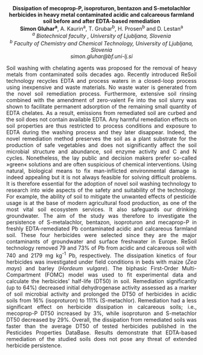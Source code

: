 <center><strong>Dissipation of mecoprop-P, isoproturon, bentazon and S-metolachlor
herbicides in heavy metal contaminated acidic and calcareous farmland
soil before and after EDTA-based remediation </strong>

<center><strong>Simon Gluhar<sup>a</sup></strong>, A. Kaurin<sup>a</sup>, T. Grubar<sup>b</sup>, H. Prosen<sup>b</sup> and D.
Lestan<sup>a</sup>

<center><i><sup>a</sup> Biotechnical faculty , University of Ljubljana, Slovenia</i>

<center><i><sup>b</sup> Faculty of Chemistry and Chemical Technology, University of
Ljubljana, Slovenia</i>

<center><i>simon.gluhar@bf.uni-lj.si</i>

<p style=text-align:justify>Soil washing with chelating agents was proposed for the removal of heavy
metals from contaminated soils decades ago. Recently introduced ReSoil
technology recycles EDTA and process waters in a closed-loop process
using inexpensive and waste materials. No waste water is generated from
the novel soil remediation process. Furthermore, extensive soil rinsing
combined with the amendment of zero-valent Fe into the soil slurry was
shown to facilitate permanent adsorption of the remaining small quantity
of EDTA chelates. As a result, emissions from remediated soil are curbed
and the soil does not contain available EDTA. Any harmful remediation
effects on soil properties are thus restricted to process conditions and
exposure to EDTA during the washing process and they later disappear.
Indeed, the novel remediation method preserves the soil as a plant
substrate for the production of safe vegetables and does not
significantly affect the soil microbial structure and abundance, soil
enzyme activity and C and N cycles. Nonetheless, the lay public and
decision makers prefer so-called »green« solutions and are often
suspicious of chemical interventions. Using natural, biological means to
fix man-inflicted environmental damage is indeed appealing but it is not
always feasible for solving difficult problems. It is therefore
essential for the adoption of novel soil washing technology to research
into wide aspects of the safety and suitability of the technology. For
example, the ability of soil to mitigate the unwanted effects of
pesticide usage is at the base of modern agricultural food production,
as one of the most vital soil ecosystem services. It also safeguards our
drinking groundwater. The aim of the study was therefore to investigate
the persistence of S-metalachlor, bentazon, isoproturon and mecaprop-P
in freshly EDTA-remediated Pb contaminated acidic and calcareous
farmland soil. These four herbicides were selected since they are the
major contaminants of groundwater and surface freshwater in Europe.
ReSoil technology removed 79 and 73% of Pb from acidic and calcareous
soil with 740 and 2179 mg kg<sup>-1</sup> Pb, respectively. The dissipation
kinetics of four herbicides was investigated under field conditions in
beds with maize (<i>Zea mays</i>) and barley (<i>Hordeum vulgare</i>). The
biphasic First-Order Multi-Compartment (FOMC) model was used to fit
experimental data and calculate the herbicides’ half-life (DT50) in
soil. Remediation significantly (up to 64%) decreased initial
dehydrogenase activity assessed as a marker of soil microbial activity
and prolonged the DT50 of herbicides in acidic soils from 16%
(isoproturon) to 111% (S-metachlor). Remediation had a less significant
effect on herbicide dissipation in calcareous soils; i.e., mecoprop-P
DT50 increased by 3%, while isoproturon and S-metachlor DT50 decreased
by 29%. Overall, the dissipation from remediated soils was faster than
the average DT50 of tested herbicides published in the Pesticides
Properties DataBase. Results demonstrate that EDTA-based remediation of
the studied soils does not pose any threat of extended herbicide
persistence.

